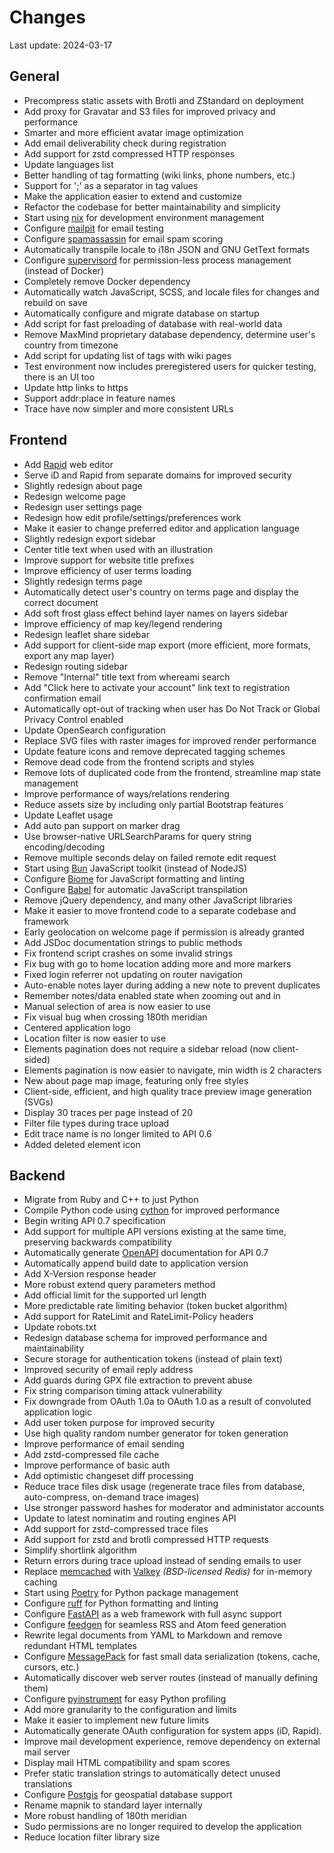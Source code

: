 # Changes

Last update: 2024-03-17

## General

- Precompress static assets with Brotli and ZStandard on deployment
- Add proxy for Gravatar and S3 files for improved privacy and performance
- Smarter and more efficient avatar image optimization
- Add email deliverability check during registration
- Add support for zstd compressed HTTP responses
- Update languages list
- Better handling of tag formatting (wiki links, phone numbers, etc.)
- Support for ';' as a separator in tag values
- Make the application easier to extend and customize
- Refactor the codebase for better maintainability and simplicity
- Start using [nix](https://nixos.org/) for development environment management
- Configure [mailpit](https://mailpit.axllent.org/) for email testing
- Configure [spamassassin](https://spamassassin.apache.org/) for email spam scoring
- Automatically transpile locale to i18n JSON and GNU GetText formats
- Configure [supervisord](https://supervisord.org/) for permission-less process management (instead of Docker)
- Completely remove Docker dependency
- Automatically watch JavaScript, SCSS, and locale files for changes and rebuild on save
- Automatically configure and migrate database on startup
- Add script for fast preloading of database with real-world data
- Remove MaxMind proprietary database dependency, determine user's country from timezone
- Add script for updating list of tags with wiki pages
- Test environment now includes preregistered users for quicker testing, there is an UI too
- Update http links to https
- Support addr:place in feature names
- Trace have now simpler and more consistent URLs

## Frontend

- Add [Rapid](https://rapideditor.org/) web editor
- Serve iD and Rapid from separate domains for improved security
- Slightly redesign about page
- Redesign welcome page
- Redesign user settings page
- Redesign how edit profile/settings/preferences work
- Make it easier to change preferred editor and application language
- Slightly redesign export sidebar
- Center title text when used with an illustration
- Improve support for website title prefixes
- Improve efficiency of user terms loading
- Slightly redesign terms page
- Automatically detect user's country on terms page and display the correct document
- Add soft frost glass effect behind layer names on layers sidebar
- Improve efficiency of map key/legend rendering
- Redesign leaflet share sidebar
- Add support for client-side map export (more efficient, more formats, export any map layer)
- Redesign routing sidebar
- Remove "Internal" title text from whereami search
- Add "Click here to activate your account" link text to registration confirmation email
- Automatically opt-out of tracking when user has Do Not Track or Global Privacy Control enabled
- Update OpenSearch configuration
- Replace SVG files with raster images for improved render performance
- Update feature icons and remove deprecated tagging schemes
- Remove dead code from the frontend scripts and styles
- Remove lots of duplicated code from the frontend, streamline map state management
- Improve performance of ways/relations rendering
- Reduce assets size by including only partial Bootstrap features
- Update Leaflet usage
- Add auto pan support on marker drag
- Use browser-native URLSearchParams for query string encoding/decoding
- Remove multiple seconds delay on failed remote edit request
- Start using [Bun](https://bun.sh/) JavaScript toolkit (instead of NodeJS)
- Configure [Biome](https://biomejs.dev/) for JavaScript formatting and linting
- Configure [Babel](https://babeljs.io/) for automatic JavaScript transpilation
- Remove jQuery dependency, and many other JavaScript libraries
- Make it easier to move frontend code to a separate codebase and framework
- Early geolocation on welcome page if permission is already granted
- Add JSDoc documentation strings to public methods
- Fix frontend script crashes on some invalid strings
- Fix bug with go to home location adding more and more markers
- Fixed login referrer not updating on router navigation
- Auto-enable notes layer during adding a new note to prevent duplicates
- Remember notes/data enabled state when zooming out and in
- Manual selection of area is now easier to use
- Fix visual bug when crossing 180th meridian
- Centered application logo
- Location filter is now easier to use
- Elements pagination does not require a sidebar reload (now client-sided)
- Elements pagination is now easier to navigate, min width is 2 characters
- New about page map image, featuring only free styles
- Client-side, efficient, and high quality trace preview image generation (SVGs)
- Display 30 traces per page instead of 20
- Filter file types during trace upload
- Edit trace name is no longer limited to API 0.6
- Added deleted element icon

## Backend

- Migrate from Ruby and C++ to just Python
- Compile Python code using [cython](https://cython.org/) for improved performance
- Begin writing API 0.7 specification
- Add support for multiple API versions existing at the same time, preserving backwards compatibility
- Automatically generate [OpenAPI](https://swagger.io/specification/) documentation for API 0.7
- Automatically append build date to application version
- Add X-Version response header
- More robust extend query parameters method
- Add official limit for the supported url length
- More predictable rate limiting behavior (token bucket algorithm)
- Add support for RateLimit and RateLimit-Policy headers
- Update robots.txt
- Redesign database schema for improved performance and maintainability
- Secure storage for authentication tokens (instead of plain text)
- Improved security of email reply address
- Add guards during GPX file extraction to prevent abuse
- Fix string comparison timing attack vulnerability
- Fix downgrade from OAuth 1.0a to OAuth 1.0 as a result of convoluted application logic
- Add user token purpose for improved security
- Use high quality random number generator for token generation
- Improve performance of email sending
- Add zstd-compressed file cache
- Improve performance of basic auth
- Add optimistic changeset diff processing
- Reduce trace files disk usage (regenerate trace files from database, auto-compress, on-demand trace images)
- Use stronger password hashes for moderator and administator accounts
- Update to latest nominatim and routing engines API
- Add support for zstd-compressed trace files
- Add support for zstd and brotli compressed HTTP requests
- Simplify shortlink algorithm
- Return errors during trace upload instead of sending emails to user
- Replace [memcached](https://memcached.org/) with [Valkey](https://valkey.io/) *(BSD-licensed Redis)* for in-memory caching
- Start using [Poetry](https://python-poetry.org/) for Python package management
- Configure [ruff](https://docs.astral.sh/ruff/) for Python formatting and linting
- Configure [FastAPI](https://fastapi.tiangolo.com/) as a web framework with full async support
- Configure [feedgen](https://feedgen.kiesow.be/) for seamless RSS and Atom feed generation
- Rewrite legal documents from YAML to Markdown and remove redundant HTML templates
- Configure [MessagePack](https://msgpack.org/) for fast small data serialization (tokens, cache, cursors, etc.)
- Automatically discover web server routes (instead of manually defining them)
- Configure [pyinstrument](https://github.com/joerick/pyinstrument) for easy Python profiling
- Add more granularity to the configuration and limits
- Make it easier to implement new future limits
- Automatically generate OAuth configuration for system apps (iD, Rapid).
- Improve mail development experience, remove dependency on external mail server
- Display mail HTML compatibility and spam scores
- Prefer static translation strings to automatically detect unused translations
- Configure [Postgis](https://postgis.net/) for geospatial database support
- Rename mapnik to standard layer internally
- More robust handling of 180th meridian
- Sudo permissions are no longer required to develop the application
- Reduce location filter library size

